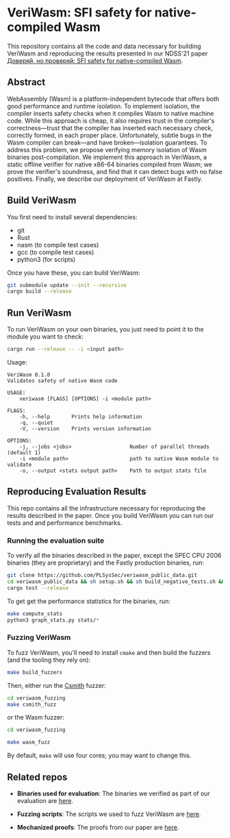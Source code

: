 # VeriWasm: SFI safety for native-compiled Wasm

This repository contains all the code and data necessary for building VeriWasm and reproducing the results presented in our NDSS'21 paper [Доверя́й, но проверя́й: SFI safety for native-compiled Wasm](http://cseweb.ucsd.edu/~dstefan/pubs/johnson:2021:veriwasm.pdf).  
  
## Abstract  
WebAssembly (Wasm) is a platform-independent bytecode that offers both good performance and runtime isolation. To implement isolation, the compiler inserts safety checks when it compiles Wasm to native machine code. While this approach is cheap, it also requires trust in the compiler's correctness—trust that the compiler has inserted each necessary check, correctly formed, in each proper place. Unfortunately, subtle bugs in the Wasm compiler can break—and have broken—isolation guarantees. To address this problem, we propose verifying memory isolation of Wasm binaries post-compilation. We implement this approach in VeriWasm, a static offline verifier for native x86-64 binaries compiled from Wasm; we prove the verifier's soundness, and find that it can detect bugs with no false positives. Finally, we describe our deployment of VeriWasm at Fastly.

## Build VeriWasm

You first need to install several dependencies:

- git
- Rust
- nasm (to compile test cases)
- gcc (to compile test cases)
- python3 (for scripts)

Once you have these, you can build VeriWasm:

```bash
git submodule update --init --recursive
cargo build --release
```

## Run VeriWasm

To run VeriWasm on your own binaries, you just need to point it to the module you want to check:

```bash
cargo run --release -- -i <input path> 
```

Usage:  

```
VeriWasm 0.1.0
Validates safety of native Wasm code

USAGE:
    veriwasm [FLAGS] [OPTIONS] -i <module path>

FLAGS:
    -h, --help       Prints help information
    -q, --quiet      
    -V, --version    Prints version information

OPTIONS:
    -j, --jobs <jobs>                   Number of parallel threads (default 1)
    -i <module path>                    path to native Wasm module to validate
    -o, --output <stats output path>    Path to output stats file
```

## Reproducing Evaluation Results

This repo contains all the infrastructure necessary for reproducing the results described in the paper. Once you build VeriWasm you can run our tests and and performance benchmarks.

### Running the evaluation suite

To verify all the binaries described in the paper, except the SPEC CPU 2006 binaries (they are proprietary) and the Fastly production binaries, run:

```bash
git clone https://github.com/PLSysSec/veriwasm_public_data.git
cd veriwasm_public_data && sh setup.sh && sh build_negative_tests.sh && cd ..
cargo test --release
```

To get get the performance statistics for the binaries, run:

```bash
make compute_stats
python3 graph_stats.py stats/*
```

### Fuzzing VeriWasm

To fuzz VeriWasm, you'll need to install `cmake` and then build the fuzzers (and the tooling they rely on):

```bash
make build_fuzzers
```

Then, either run the  [Csmith](https://embed.cs.utah.edu/csmith/) fuzzer:

```bash
cd veriwasm_fuzzing
make csmith_fuzz
```

or the Wasm fuzzer:    

```bash
cd veriwasm_fuzzing

make wasm_fuzz
```

By default, `make` will use four cores; you may want to change this.

## Related repos

- **Binaries used for evaluation**: The binaries we verified as part of our evaluation are [here](https://github.com/PLSysSec/veriwasm_public_data.git).

- **Fuzzing scripts**: The scripts we used to fuzz VeriWasm are [here](https://github.com/PLSysSec/veriwasm_fuzzing).

- **Mechanized proofs**: The proofs from our paper are [here](https://github.com/PLSysSec/veriwasm-verification).
